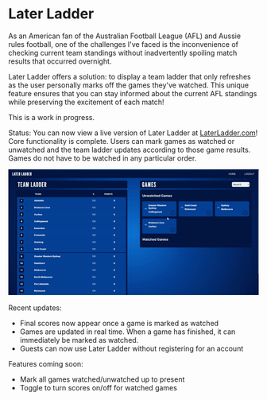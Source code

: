 # Later Ladder

As an American fan of the Australian Football League (AFL) and Aussie rules football, one of the challenges I've faced is the inconvenience of checking current team standings without inadvertently spoiling match results that occurred overnight.

Later Ladder offers a solution: to display a team ladder that only refreshes as the user personally marks off the games they've watched. This unique feature ensures that you can stay informed about the current AFL standings while preserving the excitement of each match!

This is a work in progress. 

Status: You can now view a live version of Later Ladder at [LaterLadder.com](https://www.laterladder.com)! Core functionality is complete. Users can mark games as watched or unwatched and the team ladder updates according to those game results. Games do not have to be watched in any particular order.

![Later Ladder demonstration](demo.gif)

Recent updates:
- Final scores now appear once a game is marked as watched
- Games are updated in real time. When a game has finished, it can immediately be marked as watched.
- Guests can now use Later Ladder without registering for an account

Features coming soon:
- Mark all games watched/unwatched up to present
- Toggle to turn scores on/off for watched games
